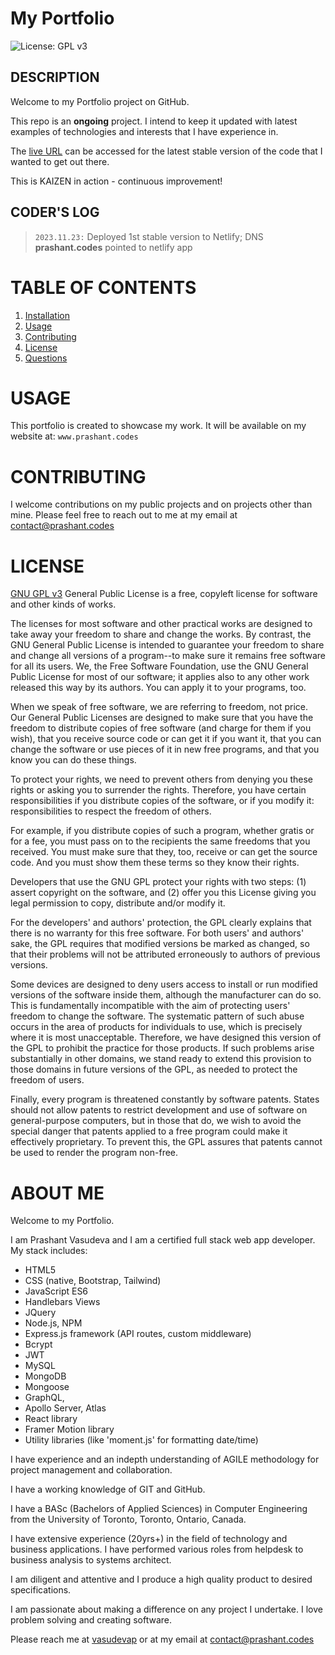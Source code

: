 # My Portfolio

![License: GPL v3](https://img.shields.io/badge/License-GPLv3-blue.svg)

## DESCRIPTION

Welcome to my Portfolio project on GitHub.

This repo is an **ongoing** project. I intend to keep it updated with latest examples of technologies and interests that I have experience in.

The [live URL](https://remarkable-lollipop-1831f4.netlify.app/) can be accessed for the latest stable version of the code that I wanted to get out there.

This is KAIZEN in action - continuous improvement!

## CODER'S LOG

> `2023.11.23:` Deployed 1st stable version to Netlify; DNS **prashant.codes** pointed to netlify app

# TABLE OF CONTENTS

1. [Installation](#installation)
2. [Usage](#usage)
3. [Contributing](#contributing)
4. [License](#license)
5. [Questions](#questions)

# USAGE

This portfolio is created to showcase my work. It will be available on my website at:
`www.prashant.codes`

# CONTRIBUTING

I welcome contributions on my public projects and on projects other than mine. Please feel free to reach out to me at my email at contact@prashant.codes

# LICENSE

[GNU GPL v3](https://www.gnu.org/licenses/gpl-3.0)
General Public License is a free, copyleft license for software and other kinds of works.

The licenses for most software and other practical works are designed to take away your freedom to share and change the works. By contrast, the GNU General Public License is intended to guarantee your freedom to share and change all versions of a program--to make sure it remains free software for all its users. We, the Free Software Foundation, use the GNU General Public License for most of our software; it applies also to any other work released this way by its authors. You can apply it to your programs, too.

When we speak of free software, we are referring to freedom, not price. Our General Public Licenses are designed to make sure that you have the freedom to distribute copies of free software (and charge for them if you wish), that you receive source code or can get it if you want it, that you can change the software or use pieces of it in new free programs, and that you know you can do these things.

To protect your rights, we need to prevent others from denying you these rights or asking you to surrender the rights. Therefore, you have certain responsibilities if you distribute copies of the software, or if you modify it: responsibilities to respect the freedom of others.

For example, if you distribute copies of such a program, whether gratis or for a fee, you must pass on to the recipients the same freedoms that you received. You must make sure that they, too, receive or can get the source code. And you must show them these terms so they know their rights.

Developers that use the GNU GPL protect your rights with two steps: (1) assert copyright on the software, and (2) offer you this License giving you legal permission to copy, distribute and/or modify it.

For the developers' and authors' protection, the GPL clearly explains that there is no warranty for this free software. For both users' and authors' sake, the GPL requires that modified versions be marked as changed, so that their problems will not be attributed erroneously to authors of previous versions.

Some devices are designed to deny users access to install or run modified versions of the software inside them, although the manufacturer can do so. This is fundamentally incompatible with the aim of protecting users' freedom to change the software. The systematic pattern of such abuse occurs in the area of products for individuals to use, which is precisely where it is most unacceptable. Therefore, we have designed this version of the GPL to prohibit the practice for those products. If such problems arise substantially in other domains, we stand ready to extend this provision to those domains in future versions of the GPL, as needed to protect the freedom of users.

Finally, every program is threatened constantly by software patents. States should not allow patents to restrict development and use of software on general-purpose computers, but in those that do, we wish to avoid the special danger that patents applied to a free program could make it effectively proprietary. To prevent this, the GPL assures that patents cannot be used to render the program non-free.

# ABOUT ME

Welcome to my Portfolio.

I am Prashant Vasudeva and I am a certified full stack web app developer. My stack includes:

- HTML5
- CSS (native, Bootstrap, Tailwind)
- JavaScript ES6
- Handlebars Views
- JQuery
- Node.js, NPM
- Express.js framework (API routes, custom middleware)
- Bcrypt
- JWT
- MySQL
- MongoDB
- Mongoose
- GraphQL,
- Apollo Server, Atlas
- React library
- Framer Motion library
- Utility libraries (like 'moment.js' for formatting date/time)

I have experience and an indepth understanding of AGILE methodology for project management and collaboration.

I have a working knowledge of GIT and GitHub.

I have a BASc (Bachelors of Applied Sciences) in Computer Engineering from the University of Toronto, Toronto, Ontario, Canada.

I have extensive experience (20yrs+) in the field of technology and business applications. I have performed various roles from helpdesk to business analysis to systems architect.

I am diligent and attentive and I produce a high quality product to desired specifications.

I am passionate about making a difference on any project I undertake. I love problem solving and creating software.

Please reach me at [vasudevap](https://github.com/vasudevap) or at my email at contact@prashant.codes
